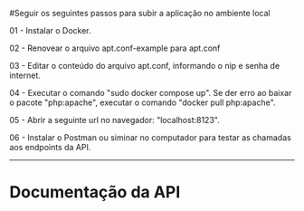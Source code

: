 #Seguir os seguintes passos para subir a aplicação no ambiente local

01 - Instalar o Docker.

02 - Renovear o arquivo apt.conf-example para apt.conf

03 - Editar o conteúdo do arquivo apt.conf, informando o nip e senha de internet.

04 - Executar o comando "sudo docker compose up". Se der erro ao baixar o pacote "php:apache", executar o comando "docker pull php:apache".

05 - Abrir a seguinte url no navegador: "localhost:8123".

06 - Instalar o Postman ou siminar no computador para testar as chamadas aos endpoints da API.

------------------------
# Documentação da API

